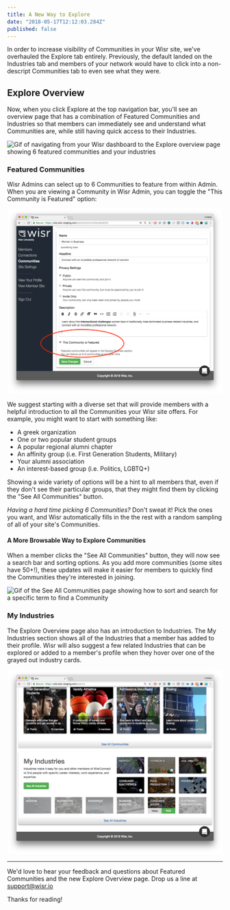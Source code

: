 ```yaml
---
title: A New Way to Explore
date: "2018-05-17T12:12:03.284Z"
published: false
---
```


In order to increase visibility of Communities in your Wisr site, we've overhauled the Explore tab entirely. Previously, the default landed on the Industries tab and members of your network would have to click into a non-descript Communities tab to even see what they were.

## Explore Overview

Now, when you click Explore at the top navigation bar, you'll see an overview page that has a combination of Featured Communities and Industries so that members can immediately see and understand what Communities are, while still having quick access to their Industries.


![Gif of navigating from your Wisr dashboard to the Explore overview page showing 6 featured communities and your industries](./dashboard-to-explore.gif)

### Featured Communities

Wisr Admins can select up to 6 Communities to feature from within Admin. When you are viewing a Community in Wisr Admin, you can toggle the "This Community is Featured" option:

![Wisr admin community detail page with a circle around the "This community is featured" toggle](./admin-community-detail.png)

We suggest starting with a diverse set that will provide members with a helpful introduction to all the Communities your Wisr site offers. For example, you might want to start with something like:

- A greek organization
- One or two popular student groups
- A popular regional alumni chapter
- An affinity group (i.e. First Generation Students, Military)
- Your alumni association
- An interest-based group (i.e. Politics, LGBTQ+)

Showing a wide variety of options will be a hint to all members that, even if they don't see their particular groups, that they might find them by clicking the "See All Communities" button.

_Having a hard time picking 6 Communities?_ Don't sweat it! Pick the ones you want, and Wisr automatically fills in the the rest with a random sampling of all of your site's Communities.

#### A More Browsable Way to Explore Communities

When a member clicks the "See All Communities" button, they will now see a search bar and sorting options. As you add more communities (some sites have 50+!), these updates will make it easier for members to quickly find the Communities they're interested in joining.

![Gif of the See All Communities page showing how to sort and search for a specific term to find a Community](./see-all-communities-overview.gif)

### My Industries

The Explore Overview page also has an introduction to Industries. The My Industries section shows all of the Industries that a member has added to their profile. Wisr will also suggest a few related Industries that can be explored or added to a member's profile when they hover over one of the grayed out industry cards.

![My Industries page showing how to add a suggested industry or view industry in the Industries overview page](./add-view-industry.png)

---

We'd love to hear your feedback and questions about Featured Communities and the new Explore Overview page. Drop us a line at <a href="support@wisr.io">support@wisr.io</a>

Thanks for reading!
